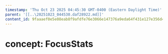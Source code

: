 ```yaml
---
timestamp: 'Thu Oct 23 2025 04:45:30 GMT-0400 (Eastern Daylight Time)'
parent: '[[..\20251023_044530.daf28922.md]]'
content_id: 9faaaef0e5e08eab8f9afdfe76e3066e147376a9eda64f431e127e356d420e47
---
```


# concept: FocusStats
